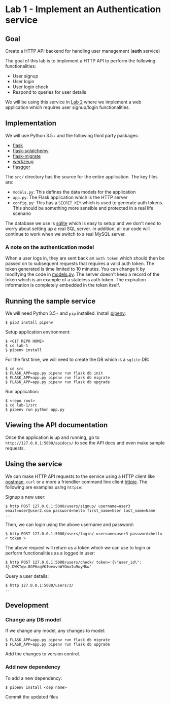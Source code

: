 # Lab 1 - Implement an Authentication service

## Goal

Create a HTTP API backend for handling user management (**auth** service)

The goal of this lab is to implement a HTTP API to perform the 
following functionalities:

- User signup
- User login
- User login check
- Respond to queries for user details

We will be using this service in [Lab 2](../lab-2) where we implement a web application which requires user signup/login
functionalities.

## Implementation

We will use Python 3.5+ and the following third party packages:

- [flask](flask.pocoo.org/docs/0.12/appcontext/#app-context)
- [flask-sqlalchemy](https://flask-sqlalchemy.pocoo.org)
- [flask-migrate](https://flask-migrate.readthedocs.io/en/latest/)
- [werkzeug](http://werkzeug.pocoo.org/)
- [flasgger](https://github.com/rochacbruno/flasgger)

The `src/` directory has the source for the entire application. The key files are:

- `models.py`: This defines the data models for the application
- `app.py`: The Flask application which is the HTTP server
- `config.py`: This has a `SECRET_KEY` which is used to generate auth tokens. This should be something more
  sensible and protected in a real life scenario

The database we use is [sqlite](https://docs.python.org/3/library/sqlite3.html) which is easy to setup
and we don't need to worry about setting up a real SQL server. In addition, all our code will continue
to work when we switch to a real MySQL server.

### A note on the authentication model

When a user logs in, they are sent back an `auth token` which should then be passed on to subsequent requests that requires
a valid auth token. The token generated is time limited to 10 minutes. You can change it by modifying the code in [models.py](./src/models.py). The server doesn't keep a record of the token which is an example of a stateless auth token. The
expiration information is completely embedded in the token itself. 

## Running the sample service

We will need Python 3.5+ and `pip` installed. Install [pipenv](https://docs.pipenv.org):

```
$ pip3 install pipenv
```

Setup application environment:

```
$ <GIT REPO HOME>
$ cd lab-1
$ pipenv install
```

For the first time, we will need to create the DB which is a `sqlite` DB:

```
$ cd src
$ FLASK_APP=app.py pipenv run flask db init
$ FLASK_APP=app.py pipenv run flask db migrate
$ FLASK_APP=app.py pipenv run flask db upgrade
```


Run application:

```
$ <repo root>
$ cd lab-1/src
$ pipenv run python app.py
```

## Viewing the API documentation

Once the application is up and running, go to `http://127.0.0.1:5000/apidocs/` to see the API docs and
even make sample requests.


## Using the service

We can make HTTP API requests to the service using a HTTP client like [postman](https://www.getpostman.com/),
`curl` or a more a friendlier command line client [httpie](https://httpie.org/). The following are examples
using `httpie`:

Signup a new user:

```
$ http POST 127.0.0.1:5000/users/signup/ username=user3 email=user@user2.com password=hello first_name=User last_name=Name
...
```

Then, we can login using the above username and password:

```
$ http POST 127.0.0.1:5000/users/login/ username=user3 password=hello
< token >
```

The above request will return us a token which we can use to login or perform functionalities as
a logged in user:

```
$ http POST 127.0.0.1:5000/users/check/ token='{\"user_id\": 3}.DWKTqw.8GPHaqVKIwexvnWYOmxIu9uyMkw'
```

Query a user details:

```
$ http 127.0.0.1:5000/users/3/
..

```


## Development

### Change any DB model

If we change any model, any changes to model:

```
$ FLASK_APP=app.py pipenv run flask db migrate
$ FLASK_APP=app.py pipenv run flask db upgrade
```

Add the changes to version control.

### Add new dependency

To add a new dependency:

```
$ pipenv install <dep name>
```

Commit the updated files
